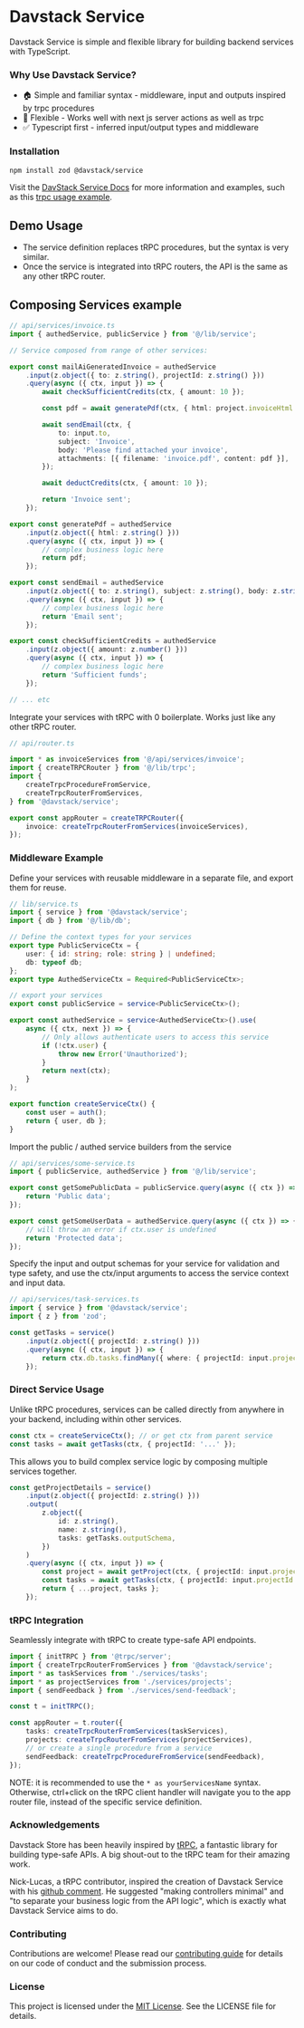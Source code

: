 # Davstack Service

Davstack Service is simple and flexible library for building backend services with TypeScript.

### Why Use Davstack Service?

- 🏠 Simple and familiar syntax - middleware, input and outputs inspired by trpc procedures
- 🧩 Flexible - Works well with next js server actions as well as trpc
- ✅ Typescript first - inferred input/output types and middleware

### Installation

```bash
npm install zod @davstack/service
```

Visit the [DavStack Service Docs](https://davstack.com/service/overview) for more information and examples, such as this [trpc usage example](https://davstack.com/service/trpc-usage-example).

## Demo Usage

- The service definition replaces tRPC procedures, but the syntax is very similar.
- Once the service is integrated into tRPC routers, the API is the same as any other tRPC router.

## Composing Services example

```ts
// api/services/invoice.ts
import { authedService, publicService } from '@/lib/service';

// Service composed from range of other services:

export const mailAiGeneratedInvoice = authedService
	.input(z.object({ to: z.string(), projectId: z.string() }))
	.query(async ({ ctx, input }) => {
		await checkSufficientCredits(ctx, { amount: 10 });

		const pdf = await generatePdf(ctx, { html: project.invoiceHtml });

		await sendEmail(ctx, {
			to: input.to,
			subject: 'Invoice',
			body: 'Please find attached your invoice',
			attachments: [{ filename: 'invoice.pdf', content: pdf }],
		});

		await deductCredits(ctx, { amount: 10 });

		return 'Invoice sent';
	});

export const generatePdf = authedService
	.input(z.object({ html: z.string() }))
	.query(async ({ ctx, input }) => {
		// complex business logic here
		return pdf;
	});

export const sendEmail = authedService
	.input(z.object({ to: z.string(), subject: z.string(), body: z.string() }))
	.query(async ({ ctx, input }) => {
		// complex business logic here
		return 'Email sent';
	});

export const checkSufficientCredits = authedService
	.input(z.object({ amount: z.number() }))
	.query(async ({ ctx, input }) => {
		// complex business logic here
		return 'Sufficient funds';
	});

// ... etc
```

Integrate your services with tRPC with 0 boilerplate. Works just like any other tRPC router.

```ts
// api/router.ts

import * as invoiceServices from '@/api/services/invoice';
import { createTRPCRouter } from '@/lib/trpc';
import {
	createTrpcProcedureFromService,
	createTrpcRouterFromServices,
} from '@davstack/service';

export const appRouter = createTRPCRouter({
	invoice: createTrpcRouterFromServices(invoiceServices),
});
```

### Middleware Example

Define your services with reusable middleware in a separate file, and export them for reuse.

```ts
// lib/service.ts
import { service } from '@davstack/service';
import { db } from '@/lib/db';

// Define the context types for your services
export type PublicServiceCtx = {
	user: { id: string; role: string } | undefined;
	db: typeof db;
};
export type AuthedServiceCtx = Required<PublicServiceCtx>;

// export your services
export const publicService = service<PublicServiceCtx>();

export const authedService = service<AuthedServiceCtx>().use(
	async ({ ctx, next }) => {
		// Only allows authenticate users to access this service
		if (!ctx.user) {
			throw new Error('Unauthorized');
		}
		return next(ctx);
	}
);

export function createServiceCtx() {
	const user = auth();
	return { user, db };
}
```

Import the public / authed service builders from the service

```ts
// api/services/some-service.ts
import { publicService, authedService } from '@/lib/service';

export const getSomePublicData = publicService.query(async ({ ctx }) => {
	return 'Public data';
});

export const getSomeUserData = authedService.query(async ({ ctx }) => {
	// will throw an error if ctx.user is undefined
	return 'Protected data';
});
```

Specify the input and output schemas for your service for validation and type safety, and use the ctx/input arguments to access the service context and input data.

```ts
// api/services/task-services.ts
import { service } from '@davstack/service';
import { z } from 'zod';

const getTasks = service()
	.input(z.object({ projectId: z.string() }))
	.query(async ({ ctx, input }) => {
		return ctx.db.tasks.findMany({ where: { projectId: input.projectId } });
	});
```

### Direct Service Usage

Unlike tRPC procedures, services can be called directly from anywhere in your backend, including within other services.

```typescript
const ctx = createServiceCtx(); // or get ctx from parent service
const tasks = await getTasks(ctx, { projectId: '...' });
```

This allows you to build complex service logic by composing multiple services together.

```typescript
const getProjectDetails = service()
	.input(z.object({ projectId: z.string() }))
	.output(
		z.object({
			id: z.string(),
			name: z.string(),
			tasks: getTasks.outputSchema,
		})
	)
	.query(async ({ ctx, input }) => {
		const project = await getProject(ctx, { projectId: input.projectId });
		const tasks = await getTasks(ctx, { projectId: input.projectId });
		return { ...project, tasks };
	});
```

### tRPC Integration

Seamlessly integrate with tRPC to create type-safe API endpoints.

```ts
import { initTRPC } from '@trpc/server';
import { createTrpcRouterFromServices } from '@davstack/service';
import * as taskServices from './services/tasks';
import * as projectServices from './services/projects';
import { sendFeedback } from './services/send-feedback';

const t = initTRPC();

const appRouter = t.router({
	tasks: createTrpcRouterFromServices(taskServices),
	projects: createTrpcRouterFromServices(projectServices),
	// or create a single procedure from a service
	sendFeedback: createTrpcProcedureFromService(sendFeedback),
});
```

NOTE: it is recommended to use the `* as yourServicesName` syntax. Otherwise, ctrl+click on the tRPC client handler will navigate you to the app router file, instead of the specific service definition.

### Acknowledgements

Davstack Store has been heavily inspired by [tRPC](https://trpc.io/), a fantastic library for building type-safe APIs. A big shout-out to the tRPC team for their amazing work.

Nick-Lucas, a tRPC contributor, inspired the creation of Davstack Service with his [github comment](https://github.com/trpc/trpc/discussions/4839#discussioncomment-8224476). He suggested "making controllers minimal" and "to separate your business logic from the API logic", which is exactly what Davstack Service aims to do.

### Contributing

Contributions are welcome! Please read our [contributing guide](link-to-contributing-guide) for details on our code of conduct and the submission process.

### License

This project is licensed under the [MIT License](link-to-license). See the LICENSE file for details.
